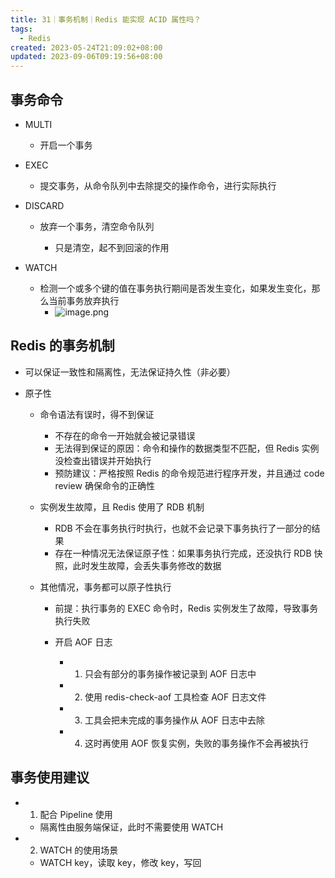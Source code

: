 ```yaml
---
title: 31｜事务机制｜Redis 能实现 ACID 属性吗？
tags:
  - Redis
created: 2023-05-24T21:09:02+08:00
updated: 2023-09-06T09:19:56+08:00
---
```


## 事务命令

- MULTI

  - 开启一个事务

- EXEC

  - 提交事务，从命令队列中去除提交的操作命令，进行实际执行

- DISCARD

  - 放弃一个事务，清空命令队列

    - 只是清空，起不到回滚的作用

- WATCH

  - 检测一个或多个键的值在事务执行期间是否发生变化，如果发生变化，那么当前事务放弃执行
    - ![image.png](https://cdn.jsdelivr.net/gh/11ze/static/images/redis-31-1.png)

## Redis 的事务机制

- 可以保证一致性和隔离性，无法保证持久性（非必要）
- 原子性

  - 命令语法有误时，得不到保证

    - 不存在的命令一开始就会被记录错误
    - 无法得到保证的原因：命令和操作的数据类型不匹配，但 Redis 实例没检查出错误并开始执行
    - 预防建议：严格按照 Redis 的命令规范进行程序开发，并且通过 code review 确保命令的正确性

  - 实例发生故障，且 Redis 使用了 RDB 机制

    - RDB 不会在事务执行时执行，也就不会记录下事务执行了一部分的结果
    - 存在一种情况无法保证原子性：如果事务执行完成，还没执行 RDB 快照，此时发生故障，会丢失事务修改的数据

  - 其他情况，事务都可以原子性执行

    - 前提：执行事务的 EXEC 命令时，Redis 实例发生了故障，导致事务执行失败
    - 开启 AOF 日志

      - 1. 只会有部分的事务操作被记录到 AOF 日志中
      - 2. 使用 redis-check-aof 工具检查 AOF 日志文件
      - 3. 工具会把未完成的事务操作从 AOF 日志中去除
      - 4. 这时再使用 AOF 恢复实例，失败的事务操作不会再被执行

## 事务使用建议

- 1. 配合 Pipeline 使用

  - 隔离性由服务端保证，此时不需要使用 WATCH

- 2. WATCH 的使用场景

  - WATCH key，读取 key，修改 key，写回
